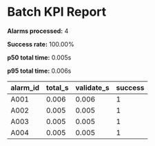 # Batch KPI Report

**Alarms processed:** 4

**Success rate:** 100.00%

**p50 total time:** 0.005s

**p95 total time:** 0.006s

| alarm_id | total_s | validate_s | success |
|---|---|---|---|
| A001 | 0.006 | 0.006 | 1 |
| A002 | 0.005 | 0.005 | 1 |
| A003 | 0.005 | 0.005 | 1 |
| A004 | 0.005 | 0.005 | 1 |
